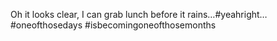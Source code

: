 <!--
id: 1539289639
link: http://kevinisom.info/post/1539289639/oh-it-looks-clear-i-can-grab-lunch-before-it
slug: oh-it-looks-clear-i-can-grab-lunch-before-it
date: Thu Nov 11 2010 16:02:11 GMT+1300 (NZDT)
raw: {"blog_name":"kevinisom","id":1539289639,"post_url":"http://kevinisom.info/post/1539289639/oh-it-looks-clear-i-can-grab-lunch-before-it","slug":"oh-it-looks-clear-i-can-grab-lunch-before-it","type":"text","date":"2010-11-11 03:02:11 GMT","timestamp":1289444531,"state":"published","format":"html","reblog_key":"uEXuzFHa","tags":[],"short_url":"http://tmblr.co/Zw68Yy1Rlx8d","highlighted":[],"feed_item":"http://twitter.com/kev_nz/statuses/2506191020228609","from_feed_id":"650289","note_count":0,"title":null,"body":"<p>Oh it looks clear, I can grab lunch before it rains&#8230;#yeahright&#8230;#oneofthosedays #isbecomingoneofthosemonths</p>"}
publish: 2010-11-011
tags: 
title: null
-->


Oh it looks clear, I can grab lunch before it
rains…\#yeahright…\#oneofthosedays \#isbecomingoneofthosemonths


